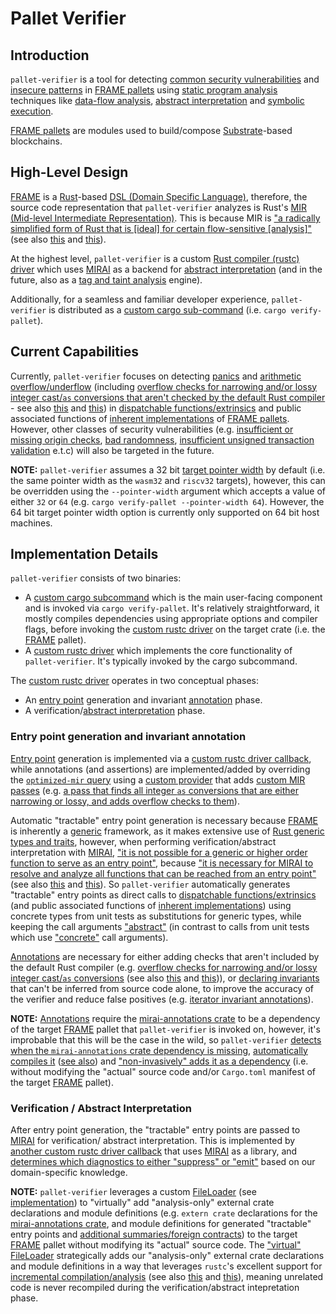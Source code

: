 # Pallet Verifier

## Introduction
`pallet-verifier` is a tool for detecting [common security vulnerabilities][vulnerabilities] and [insecure patterns] in
[FRAME pallets][FRAME] using [static program analysis][static-analysis] techniques like [data-flow analysis][data-flow],
[abstract interpretation][abs-int] and [symbolic execution][symbex].

[FRAME pallets][FRAME] are modules used to build/compose [Substrate]-based blockchains.

[FRAME]: https://docs.substrate.io/learn/runtime-development/#frame
[Substrate]: https://docs.substrate.io/
[vulnerabilities]: https://secure-contracts.com/not-so-smart-contracts/substrate/
[insecure patterns]: https://docs.substrate.io/build/troubleshoot-your-code/#unsafe-or-insecure-patterns
[static-analysis]: https://en.wikipedia.org/wiki/Static_program_analysis
[data-flow]: https://en.wikipedia.org/wiki/Data-flow_analysis
[abs-int]: https://en.wikipedia.org/wiki/Abstract_interpretation
[symbex]: https://en.wikipedia.org/wiki/Symbolic_execution

## High-Level Design

[FRAME] is a [Rust]-based [DSL (Domain Specific Language)][DSL], therefore, the source code representation that
`pallet-verifier` analyzes is Rust's [MIR (Mid-level Intermediate Representation)][MIR]. This is because MIR is
["a radically simplified form of Rust that is [ideal] for certain flow-sensitive [analysis]"][MIR]
(see also [this][MIR-simple] and [this][MIRAI-MIR]).

[Rust]: https://www.rust-lang.org/
[DSL]: https://doc.rust-lang.org/rust-by-example/macros/dsl.html
[MIR]: https://rustc-dev-guide.rust-lang.org/mir/
[MIR-simple]: https://blog.rust-lang.org/2016/04/19/MIR.html#reducing-rust-to-a-simple-core
[MIRAI-MIR]: https://github.com/endorlabs/MIRAI/blob/main/documentation/WhyMir.md

At the highest level, `pallet-verifier` is a custom [Rust compiler (rustc) driver][rustc-driver] which uses
[MIRAI] as a backend for [abstract interpretation][MIRAI-abs-int] (and in the future, also as a
[tag and taint analysis][MIRAI-tag] engine).

Additionally, for a seamless and familiar developer experience, `pallet-verifier` is distributed as a 
[custom cargo sub-command][cargo-sub-cmd] (i.e. `cargo verify-pallet`).

[rustc-driver]: https://rustc-dev-guide.rust-lang.org/rustc-driver/intro.html
[MIRAI]: https://github.com/endorlabs/MIRAI
[MIRAI-abs-int]: https://github.com/endorlabs/MIRAI/blob/main/documentation/Overview.md#abstract-interpretation
[MIRAI-tag]: https://github.com/endorlabs/MIRAI/blob/main/documentation/TagAnalysis.md
[cargo-sub-cmd]: https://doc.rust-lang.org/cargo/reference/external-tools.html#custom-subcommands

## Current Capabilities

Currently, `pallet-verifier` focuses on detecting [panics] and [arithmetic overflow/underflow]
(including [overflow checks for narrowing and/or lossy integer cast/`as` conversions that aren't checked by the default Rust compiler][overflow-rfc-updates] - see also [this][overflow-rfc-remove-as] and [this][as-conversions-lossy]) in [dispatchable functions/extrinsics][call] and
public associated functions of [inherent implementations][inherent-impls] of [FRAME pallets][FRAME].
However, other classes of security vulnerabilities (e.g. [insufficient or missing origin checks][origin-checks],
[bad randomness][randomness], [insufficient unsigned transaction validation][validate-unsigned] e.t.c)
will also be targeted in the future.

[panics]: https://secure-contracts.com/not-so-smart-contracts/substrate/dont_panic/
[arithmetic overflow/underflow]: https://secure-contracts.com/not-so-smart-contracts/substrate/arithmetic_overflow/
[overflow-rfc-updates]: https://rust-lang.github.io/rfcs/0560-integer-overflow.html#updates-since-being-accepted
[overflow-rfc-remove-as]: https://github.com/rust-lang/rfcs/pull/1019#issuecomment-88277675
[as-conversions-lossy]: https://doc.rust-lang.org/reference/expressions/operator-expr.html#semantics
[call]: https://docs.rs/frame-support/latest/frame_support/pallet_macros/attr.call.html
[inherent-impls]: https://doc.rust-lang.org/reference/items/implementations.html#inherent-implementations
[origin-checks]: https://secure-contracts.com/not-so-smart-contracts/substrate/origins/
[randomness]: https://secure-contracts.com/not-so-smart-contracts/substrate/randomness/
[validate-unsigned]: https://secure-contracts.com/not-so-smart-contracts/substrate/validate_unsigned/

**NOTE:** `pallet-verifier` assumes a 32 bit [target pointer width][rustc-target-pointer-width] by default
(i.e. the same pointer width as the `wasm32` and `riscv32` targets), however, this can be overridden using
the `--pointer-width` argument which accepts a value of either `32` or `64` (e.g. `cargo verify-pallet --pointer-width 64`).
However, the 64 bit target pointer width option is currently only supported on 64 bit host machines.

[rustc-target-pointer-width]: https://doc.rust-lang.org/reference/conditional-compilation.html#target_pointer_width

## Implementation Details

`pallet-verifier` consists of two binaries:
- A [custom cargo subcommand][cargo-sub-cmd-src] which is the main user-facing component and is invoked via
  `cargo verify-pallet`. It's relatively straightforward, it mostly compiles dependencies using
  appropriate options and compiler flags, before invoking the [custom rustc driver][rustc-driver-src]
  on the target crate (i.e. the [FRAME] pallet).
- A [custom rustc driver][rustc-driver-src] which implements the core functionality of `pallet-verifier`.
  It's typically invoked by the cargo subcommand.

[cargo-sub-cmd-src]: https://github.com/davidsemakula/pallet-verifier/blob/master/src/main.rs
[rustc-driver-src]: https://github.com/davidsemakula/pallet-verifier/blob/master/src/driver.rs

The [custom rustc driver][rustc-driver-src] operates in two conceptual phases:
- An [entry point][MIRAI-entrypoint] generation and invariant [annotation][annotations] phase.
- A verification/[abstract interpretation][abs-int] phase.

[MIRAI-entrypoint]: https://github.com/endorlabs/MIRAI/blob/main/documentation/Overview.md#entry-points
[annotations]: https://crates.io/crates/mirai-annotations

### Entry point generation and invariant annotation

[Entry point][MIRAI-entrypoint] generation is implemented via a [custom rustc driver callback][enrty-point-callback-src], 
while annotations (and assertions) are implemented/added by overriding the [`optimized-mir` query][optimized-mir-query] 
using a [custom provider][MIR-provider-src] that adds [custom MIR passes][MIR-pass] 
(e.g. [a pass that finds all integer `as` conversions that are either narrowing or lossy, and adds overflow checks to them][int-cast-overflow-src]).

[enrty-point-callback-src]: https://github.com/davidsemakula/pallet-verifier/blob/master/src/callbacks/entry_points.rs
[optimized-mir-query]: https://doc.rust-lang.org/nightly/nightly-rustc/rustc_middle/ty/struct.TyCtxt.html#method.optimized_mir
[MIR-pass]: https://rustc-dev-guide.rust-lang.org/mir/passes.html
[MIR-provider-src]: https://github.com/davidsemakula/pallet-verifier/blob/master/src/providers.rs
[int-cast-overflow-src]: https://github.com/davidsemakula/pallet-verifier/blob/master/src/providers/int_cast_overflow.rs

Automatic "tractable" entry point generation is necessary because [FRAME] is inherently a [generic] framework, 
as it makes extensive use of [Rust generic types and traits][rust-generics], however, when performing 
verification/abstract interpretation with [MIRAI], 
["it is not possible for a generic or higher order function to serve as an entry point"][MIRAI-entrypoint], because 
["it is necessary for MIRAI to resolve and analyze all functions that can be reached from an entry point"][MIRAI-entrypoint]
(see also [this][monomorphization] and [this][lowering-MIR]).
So `pallet-verifier` automatically generates "tractable" entry points as direct calls to [dispatchable functions/extrinsics][call] 
(and public associated functions of [inherent implementations][inherent-impls]) using concrete types from unit tests 
as substitutions for generic types, while keeping the call arguments ["abstract"][MIRAI-abstract-value]
(in contrast to calls from unit tests which use ["concrete"][MIRAI-abstract-value] call arguments).

[generic]: https://en.wikipedia.org/wiki/Generic_programming
[rust-generics]: https://doc.rust-lang.org/book/ch10-00-generics.html
[monomorphization]: https://rustc-dev-guide.rust-lang.org/backend/monomorph.html
[lowering-MIR]: https://rustc-dev-guide.rust-lang.org/backend/lowering-mir.html
[MIRAI-abstract-value]: https://github.com/endorlabs/MIRAI/blob/main/documentation/Overview.md#abstract-values

[Annotations][annotations] are necessary for either adding checks that aren't included by the default Rust compiler 
(e.g. [overflow checks for narrowing and/or lossy integer cast/`as` conversions][overflow-rfc-updates] 
(see also [this][overflow-rfc-remove-as] and [this][as-conversions-lossy])), or [declaring invariants][annotations] 
that can't be inferred from source code alone, to improve the accuracy of the verifier and reduce false positives 
(e.g. [iterator invariant annotations][iterator-annotations-src]).

[iterator-annotations-src]: https://github.com/davidsemakula/pallet-verifier/blob/master/src/providers/iterator_annotations.rs

**NOTE:** [Annotations][annotations] require the [mirai-annotations crate][annotations] to be a dependency of the target
[FRAME] pallet that `pallet-verifier` is invoked on, however, it's improbable that this will be the case in the wild, 
so `pallet-verifier` [detects when the `mirai-annotations` crate dependency is missing][annotations-detect-src],
[automatically compiles it][annotations-compile-src] ([see also][annotations-compile-trigger-src]) 
and ["non-invasively" adds it as a dependency][annotations-add-src] (i.e. without modifying the "actual" source code 
and/or `Cargo.toml` manifest of the target [FRAME] pallet).

[annotations-detect-src]: https://github.com/davidsemakula/pallet-verifier/blob/844a49f85f434442202f724c2b5a8aecd0cf9d84/src/cli_utils.rs#L128-L138
[annotations-compile-src]: https://github.com/davidsemakula/pallet-verifier/blob/844a49f85f434442202f724c2b5a8aecd0cf9d84/src/driver.rs#L196-L254
[annotations-compile-trigger-src]: https://github.com/davidsemakula/pallet-verifier/blob/844a49f85f434442202f724c2b5a8aecd0cf9d84/src/main.rs#L180-L223
[annotations-add-src]: https://github.com/davidsemakula/pallet-verifier/blob/844a49f85f434442202f724c2b5a8aecd0cf9d84/src/main.rs#L259-L273

### Verification / Abstract Interpretation

After entry point generation, the "tractable" entry points are passed to [MIRAI] for verification/ abstract interpretation.
This is implemented by [another custom rustc driver callback][verifier-callback-src] that uses [MIRAI] as a library, 
and [determines which diagnostics to either "suppress" or "emit"][diagnostics-filter-src] 
based on our domain-specific knowledge.

[verifier-callback-src]: https://github.com/davidsemakula/pallet-verifier/blob/master/src/callbacks/verifier.rs
[diagnostics-filter-src]: https://github.com/davidsemakula/pallet-verifier/blob/9051f6200d85b5b5359a12d7da68163fa83090b1/src/callbacks/verifier.rs#L321-L549

**NOTE:** `pallet-verifier` leverages a custom [FileLoader][rust-file-loader] (see [implementation][virtual-file-loader-src]) 
to "virtually" add "analysis-only" external crate declarations and module definitions 
(e.g. `extern crate` declarations for the [mirai-annotations crate][annotations], and module definitions for generated "tractable" entry points and [additional summaries/foreign contracts][contracts-src]) 
to the target [FRAME] pallet without modifying its "actual" source code. 
The ["virtual" FileLoader][virtual-file-loader-src] strategically adds our "analysis-only" external crate declarations 
and module definitions in a way that leverages `rustc`'s excellent support for [incremental compilation/analysis][rustc-inc-comp-detail] 
(see also [this][rustc-inc-comp] and [this][rustc-query]), meaning unrelated code is never recompiled during the verification/abstract intepretation phase.

[rust-file-loader]: https://doc.rust-lang.org/nightly/nightly-rustc/rustc_span/source_map/trait.FileLoader.html
[virtual-file-loader-src]: https://github.com/davidsemakula/pallet-verifier/blob/master/src/file_loader.rs
[contracts-src]: https://github.com/davidsemakula/pallet-verifier/blob/master/artifacts/contracts.rs
[rustc-inc-comp-detail]: https://rustc-dev-guide.rust-lang.org/queries/incremental-compilation-in-detail.html
[rustc-inc-comp]: https://rustc-dev-guide.rust-lang.org/queries/incremental-compilation.html
[rustc-query]: https://rustc-dev-guide.rust-lang.org/query.html


